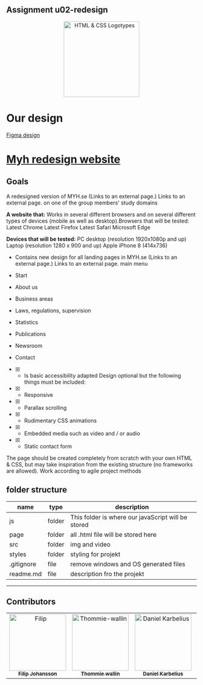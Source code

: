 ## Assignment u02-redesign

<div  align="center">
<img  width="200"  src="https://miro.medium.com/max/792/1*lJ32Bl-lHWmNMUSiSq17gQ.png"  alt="HTML & CSS Logotypes">
</div>

# Our design

<a href="https://www.figma.com/file/oMR5ic6sLd2IVY8ZVC1U14/myh?node-id=0%3A1">Figma design</a>

# [Myh redesign website](http://teampereda.com/myh-sputnik-redesign/)

## Goals

A redesigned version of MYH.se (Links to an external page.) Links to an external page. on one of the group members' study domains

**A website that:**
Works in several different browsers and on several different types of devices (mobile as well as desktop).Browsers that will be tested:
Latest Chrome
Latest Firefox
Latest Safari
Microsoft Edge

**Devices that will be tested:**
PC desktop (resolution 1920x1080p and up)
Laptop (resolution 1280 x 900 and up)
Apple iPhone 8 (414x736)

- Contains new design for all landing pages in MYH.se (Links to an external page.) Links to an external page. main menu

- Start
- About us
- Business areas
- Laws, regulations, supervision
- Statistics
- Publications
- Newsroom
- Contact

- [x] - Is basic accessibility adapted
    Design optional but the following things must be included:
- [x] - Responsive

- [x] - Parallax scrolling

- [x] - Rudimentary CSS animations

- [x] - Embedded media such as video and / or audio

- [x] - Static contact form

The page should be created completely from scratch with your own HTML & CSS, but may take inspiration from the existing structure (no frameworks are allowed).
Work according to agile project methods

<!-- structure exampel -->

## folder structure

| name       | type   | description                                        |
| ---------- | ------ | -------------------------------------------------- |
| js         | folder | This folder is where our javaScript will be stored |
| page       | folder | all .html file will be stored here                 |
| src        | folder | img and video                                      |
| styles     | folder | styling for projekt                                |
| .gitignore | file   | remove windows and OS generated files               |
| readme.md  | file   | description fro the projekt                        |

<!-- readme: contributors -start -->

---

## Contributors

<table>
<tr>
    <td align="center">
        <a href="https://github.com/Fijo-Lurk">
            <img src="https://avatars1.githubusercontent.com/u/70694476?s=400&u=eebe2ab919b6cc1f788dff542528869ca1891fa2&v=4" width="150;" alt="Filip"/>
            <br />
            <sub><b>Filip Johansson</b></sub>
        </a>
    </td>
     <td align="center">
        <a href="https://github.com/thommie-wallin">
            <img src="https://avatars1.githubusercontent.com/u/70706437?s=460&v=4" width="150;" alt="Thommie-wallin"/>
            <br />
            <sub><b>Thommie wallin</b></sub>
        </a>
    </td>
     <td align="center">
        <a href="https://github.com/danielkarbelius">
            <img src="https://avatars0.githubusercontent.com/u/70699411?s=460&u=d332127c392e2e61d57d1e774526d02a70c9b8d1&v=4" width="150;" alt="Daniel Karbelius"/>
            <br />
            <sub><b>Daniel Karbelius</b></sub>
        </a>
    </td>
     <td align="center">
        <a href="https://github.com/IamShazaam">
            <img src="https://avatars0.githubusercontent.com/u/71892760?s=460&u=a40399e7030fa04a05d37b3f65e78b822e1a5667&v=4" width="150;" alt="Jona"/>
            <br />
            <sub><b>IamShazaam</b></sub>
        </a>
    </td>
     <td align="center">
        <a href="https://github.com/natalienilsson93">
            <img src="https://avatars3.githubusercontent.com/u/70695262?s=460&v=4" width="150;" alt="natalienilsson93"/>
            <br />
            <sub><b>Natalie Nilsson</b></sub>
        </a>
    </td>
     <td align="center">
        <a href="https://github.com/zahrasaad">
            <img src="https://avatars1.githubusercontent.com/u/71315509?s=460&u=bf38c8fc46521810152f2366d300111fd210ab22&v=4" width="150;" alt="Zahrasaad"/>
            <br />
            <sub><b>zahrasaad</b></sub>
        </a>
    </td>
   </table>
<!-- readme: contributors -end -->
